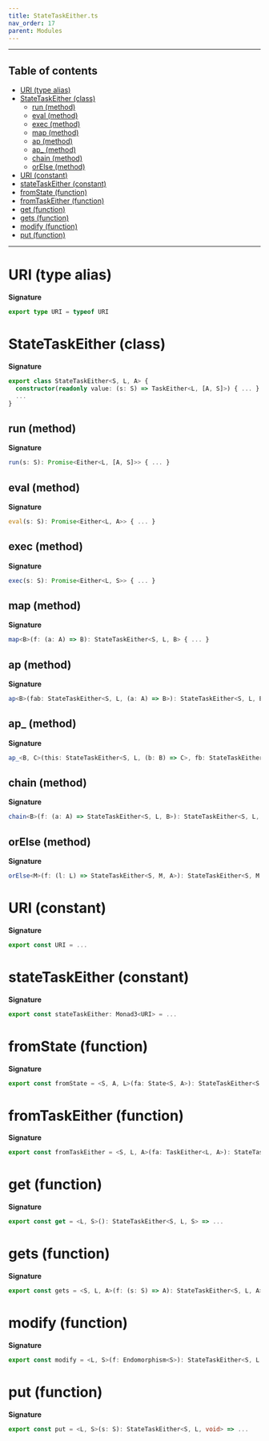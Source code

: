 ```yaml
---
title: StateTaskEither.ts
nav_order: 17
parent: Modules
---
```


---

<h2 class="text-delta">Table of contents</h2>

- [URI (type alias)](#uri-type-alias)
- [StateTaskEither (class)](#statetaskeither-class)
  - [run (method)](#run-method)
  - [eval (method)](#eval-method)
  - [exec (method)](#exec-method)
  - [map (method)](#map-method)
  - [ap (method)](#ap-method)
  - [ap\_ (method)](#ap_-method)
  - [chain (method)](#chain-method)
  - [orElse (method)](#orelse-method)
- [URI (constant)](#uri-constant)
- [stateTaskEither (constant)](#statetaskeither-constant)
- [fromState (function)](#fromstate-function)
- [fromTaskEither (function)](#fromtaskeither-function)
- [get (function)](#get-function)
- [gets (function)](#gets-function)
- [modify (function)](#modify-function)
- [put (function)](#put-function)

---

# URI (type alias)

**Signature**

```ts
export type URI = typeof URI
```

# StateTaskEither (class)

**Signature**

```ts
export class StateTaskEither<S, L, A> {
  constructor(readonly value: (s: S) => TaskEither<L, [A, S]>) { ... }
  ...
}
```

## run (method)

**Signature**

```ts
run(s: S): Promise<Either<L, [A, S]>> { ... }
```

## eval (method)

**Signature**

```ts
eval(s: S): Promise<Either<L, A>> { ... }
```

## exec (method)

**Signature**

```ts
exec(s: S): Promise<Either<L, S>> { ... }
```

## map (method)

**Signature**

```ts
map<B>(f: (a: A) => B): StateTaskEither<S, L, B> { ... }
```

## ap (method)

**Signature**

```ts
ap<B>(fab: StateTaskEither<S, L, (a: A) => B>): StateTaskEither<S, L, B> { ... }
```

## ap\_ (method)

**Signature**

```ts
ap_<B, C>(this: StateTaskEither<S, L, (b: B) => C>, fb: StateTaskEither<S, L, B>): StateTaskEither<S, L, C> { ... }
```

## chain (method)

**Signature**

```ts
chain<B>(f: (a: A) => StateTaskEither<S, L, B>): StateTaskEither<S, L, B> { ... }
```

## orElse (method)

**Signature**

```ts
orElse<M>(f: (l: L) => StateTaskEither<S, M, A>): StateTaskEither<S, M, A> { ... }
```

# URI (constant)

**Signature**

```ts
export const URI = ...
```

# stateTaskEither (constant)

**Signature**

```ts
export const stateTaskEither: Monad3<URI> = ...
```

# fromState (function)

**Signature**

```ts
export const fromState = <S, A, L>(fa: State<S, A>): StateTaskEither<S, L, A> => ...
```

# fromTaskEither (function)

**Signature**

```ts
export const fromTaskEither = <S, L, A>(fa: TaskEither<L, A>): StateTaskEither<S, L, A> => ...
```

# get (function)

**Signature**

```ts
export const get = <L, S>(): StateTaskEither<S, L, S> => ...
```

# gets (function)

**Signature**

```ts
export const gets = <S, L, A>(f: (s: S) => A): StateTaskEither<S, L, A> => ...
```

# modify (function)

**Signature**

```ts
export const modify = <L, S>(f: Endomorphism<S>): StateTaskEither<S, L, void> => ...
```

# put (function)

**Signature**

```ts
export const put = <L, S>(s: S): StateTaskEither<S, L, void> => ...
```

